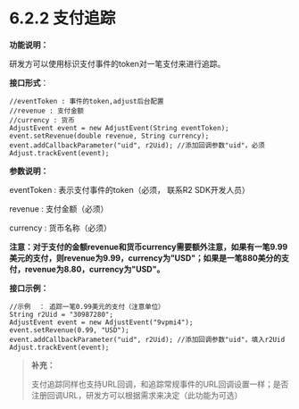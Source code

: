 # 6.2.2 支付追踪

**功能说明：**

研发方可以使用标识支付事件的token对一笔支付来进行追踪。

**接口形式**：

```text
//eventToken : 事件的token,adjust后台配置
//revenue : 支付金额
//currency : 货币
AdjustEvent event = new AdjustEvent(String eventToken);
event.setRevenue(double revenue, String currency);
event.addCallbackParameter("uid", r2Uid); //添加回调参数"uid"，必须
Adjust.trackEvent(event);
```

**参数说明：**

eventToken : 表示支付事件的token（必须， 联系R2 SDK开发人员）

revenue : 支付金额（必须）

currency : 货币名称（必须）

**注意：对于支付的金额revenue和货币currency需要额外注意，如果有一笔9.99美元的支付，则revenue为9.99，currency为"USD"；如果是一笔880美分的支付，revenue为8.80，currency为"USD"。**

**接口示例：**

```text
//示例  ： 追踪一笔0.99美元的支付（注意单位）
String r2Uid = "30987280";
AdjustEvent event = new AdjustEvent("9vpmi4");
event.setRevenue(0.99, "USD");
event.addCallbackParameter("uid", r2Uid); //添加回调参数"uid"，填入r2Uid
Adjust.trackEvent(event);
```

> **补充：**
>
> 支付追踪同样也支持URL回调，和追踪常规事件的URL回调设置一样；是否注册回调URL，研发方可以根据需求来决定（此功能为可选）



